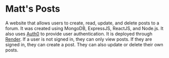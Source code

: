 # Matt's Posts

A website that allows users to create, read, update, and delete posts to a forum. It was created using MongoDB, ExpressJS, ReactJS, and Node.js. It also uses [Auth0](https://auth0.com/) to provide user authentication. It is deployed through [Render](https://render.com/).
If a user is not signed in, they can only view posts. If they are signed in, they can create a post. They can also update or delete their own posts.